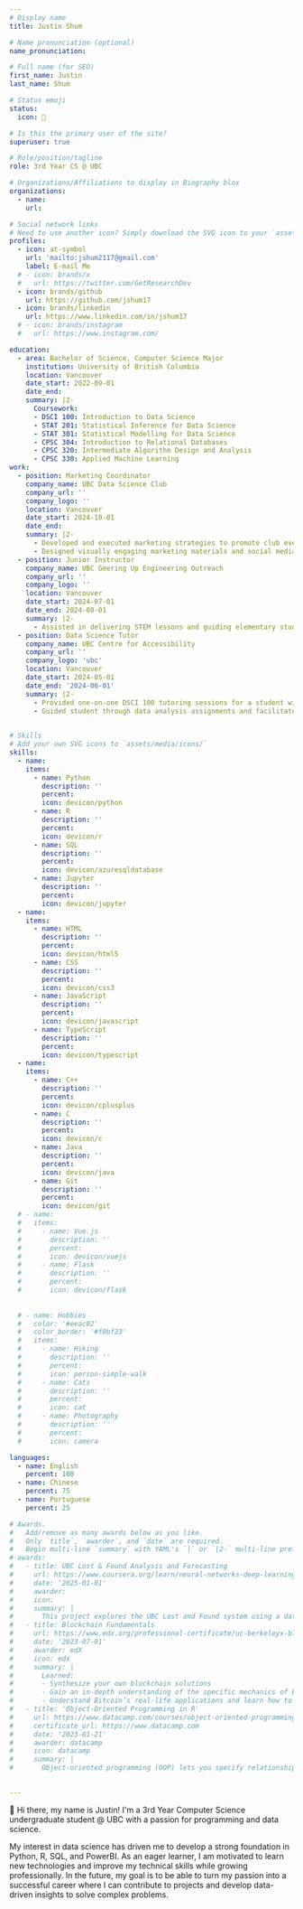 ```yaml
---
# Display name
title: Justin Shum

# Name pronunciation (optional)
name_pronunciation: 

# Full name (for SEO)
first_name: Justin
last_name: Shum

# Status emoji
status:
  icon: 🫡

# Is this the primary user of the site?
superuser: true

# Role/position/tagline
role: 3rd Year CS @ UBC

# Organizations/Affiliations to display in Biography blox
organizations:
  - name: 
    url: 

# Social network links
# Need to use another icon? Simply download the SVG icon to your `assets/media/icons/` folder.
profiles:
  - icon: at-symbol
    url: 'mailto:jshum2117@gmail.com'
    label: E-mail Me
  # - icon: brands/x
  #   url: https://twitter.com/GetResearchDev
  - icon: brands/github
    url: https://github.com/jshum17
  - icon: brands/linkedin
    url: https://www.linkedin.com/in/jshum17
  # - icon: brands/instagram
  #   url: https://www.instagram.com/

education:
  - area: Bachelor of Science, Computer Science Major
    institution: University of British Columbia
    location: Vancouver
    date_start: 2022-09-01
    date_end: 
    summary: |2-      
      Coursework:
      - DSCI 100: Introduction to Data Science
      - STAT 201: Statistical Inference for Data Science
      - STAT 301: Statistical Modelling for Data Science
      - CPSC 304: Introduction to Relational Databases
      - CPSC 320: Intermediate Algorithm Design and Analysis
      - CPSC 330: Applied Machine Learning
work:
  - position: Marketing Coordinator
    company_name: UBC Data Science Club
    company_url: ''
    company_logo: ''
    location: Vancouver
    date_start: 2024-10-01
    date_end: 
    summary: |2-
      - Developed and executed marketing strategies to promote club events, leading to a 25% increase in event attendance
      - Designed visually engaging marketing materials and social media posts using Canva
  - position: Junior Instructor
    company_name: UBC Geering Up Engineering Outreach
    company_url: ''
    company_logo: ''
    location: Vancouver
    date_start: 2024-07-01
    date_end: 2024-08-01
    summary: |2-
      - Assisted in delivering STEM lessons and guiding elementary students through coding-based activities in summer camp
  - position: Data Science Tutor
    company_name: UBC Centre for Accessibility
    company_url: ''
    company_logo: 'ubc'
    location: Vancouver
    date_start: 2024-05-01
    date_end: '2024-06-01'
    summary: |2-
      - Provided one-on-one DSCI 100 tutoring sessions for a student with a disability
      - Guided student through data analysis assignments and facilitated their understanding of data science concepts
  

# Skills
# Add your own SVG icons to `assets/media/icons/`
skills:
  - name:
    items:
      - name: Python
        description: ''
        percent:
        icon: devicon/python
      - name: R
        description: ''
        percent: 
        icon: devicon/r
      - name: SQL
        description: ''
        percent: 
        icon: devicon/azuresqldatabase
      - name: Jupyter
        description: ''
        percent: 
        icon: devicon/jupyter
  - name: 
    items:
      - name: HTML
        description: ''
        percent: 
        icon: devicon/html5
      - name: CSS
        description: ''
        percent: 
        icon: devicon/css3
      - name: JavaScript 
        description: ''
        percent: 
        icon: devicon/javascript
      - name: TypeScript 
        description: ''
        percent: 
        icon: devicon/typescript
  - name: 
    items:
      - name: C++
        description: ''
        percent: 
        icon: devicon/cplusplus
      - name: C
        description: ''
        percent: 
        icon: devicon/c
      - name: Java
        description: ''
        percent: 
        icon: devicon/java
      - name: Git
        description: ''
        percent: 
        icon: devicon/git
  # - name: 
  #   items:
  #     - name: Vue.js
  #       description: ''
  #       percent: 
  #       icon: devicon/vuejs
  #     - name: Flask
  #       description: ''
  #       percent: 
  #       icon: devicon/flask
    
    
  # - name: Hobbies
  #   color: '#eeac02'
  #   color_border: '#f0bf23'
  #   items:
  #     - name: Hiking
  #       description: ''
  #       percent: 
  #       icon: person-simple-walk
  #     - name: Cats
  #       description: ''
  #       percent: 
  #       icon: cat
  #     - name: Photography
  #       description: ''
  #       percent: 
  #       icon: camera

languages:
  - name: English
    percent: 100
  - name: Chinese
    percent: 75
  - name: Portuguese
    percent: 25

# Awards.
#   Add/remove as many awards below as you like.
#   Only `title`, `awarder`, and `date` are required.
#   Begin multi-line `summary` with YAML's `|` or `|2-` multi-line prefix and indent 2 spaces below.
# awards:
#   - title: UBC Lost & Found Analysis and Forecasting
#     url: https://www.coursera.org/learn/neural-networks-deep-learning
#     date: '2025-01-01'
#     awarder:
#     icon: 
#     summary: |
#       This project explores the UBC Lost and Found system using a data-driven approach to uncover trends, improve operational efficiency, and provide actionable insights. By combining exploratory data analysis, time series forecasting models, and an interactive web dashboard, this project aims to provide recommendations to optimize storage allocation, improve item recovery, and enhance communication channels.
#   - title: Blockchain Fundamentals
#     url: https://www.edx.org/professional-certificate/uc-berkeleyx-blockchain-fundamentals
#     date: '2023-07-01'
#     awarder: edX
#     icon: edx
#     summary: |
#       Learned:
#       - Synthesize your own blockchain solutions
#       - Gain an in-depth understanding of the specific mechanics of Bitcoin
#       - Understand Bitcoin’s real-life applications and learn how to attack and destroy Bitcoin, Ethereum, smart contracts and Dapps, and alternatives to Bitcoin’s Proof-of-Work consensus algorithm
#   - title: 'Object-Oriented Programming in R'
#     url: https://www.datacamp.com/courses/object-oriented-programming-with-s3-and-r6-in-r
#     certificate_url: https://www.datacamp.com
#     date: '2023-01-21'
#     awarder: datacamp
#     icon: datacamp
#     summary: |
#       Object-oriented programming (OOP) lets you specify relationships between functions and the objects that they can act on, helping you manage complexity in your code. This is an intermediate level course, providing an introduction to OOP, using the S3 and R6 systems. S3 is a great day-to-day R programming tool that simplifies some of the functions that you write. R6 is especially useful for industry-specific analyses, working with web APIs, and building GUIs.
    

---
```


👋 Hi there, my name is Justin! I'm a 3rd Year Computer Science undergraduate student @ UBC with a passion for programming and data science. 

My interest in data science has driven me to develop a strong foundation in Python, R, SQL, and PowerBI. As an eager learner, I am motivated to learn new technologies and improve my technical skills while growing professionally. In the future, my goal is to be able to turn my passion into a successful career where I can contribute to projects and develop data-driven insights to solve complex problems.